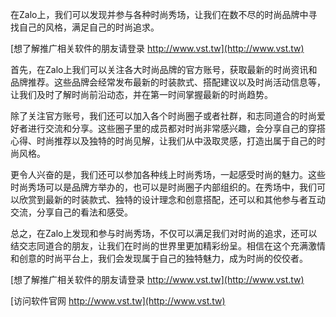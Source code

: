 在Zalo上，我们可以发现并参与各种时尚秀场，让我们在数不尽的时尚品牌中寻找自己的风格，满足自己的时尚追求。

[想了解推广相关软件的朋友请登录 http://www.vst.tw](http://www.vst.tw)

首先，在Zalo上我们可以关注各大时尚品牌的官方账号，获取最新的时尚资讯和品牌推荐。这些品牌会经常发布最新的时装款式、搭配建议以及时尚活动信息等，让我们及时了解时尚前沿动态，并在第一时间掌握最新的时尚趋势。

除了关注官方账号，我们还可以加入各个时尚圈子或者社群，和志同道合的时尚爱好者进行交流和分享。这些圈子里的成员都对时尚非常感兴趣，会分享自己的穿搭心得、时尚推荐以及独特的时尚见解，让我们从中汲取灵感，打造出属于自己的时尚风格。

更令人兴奋的是，我们还可以参加各种线上时尚秀场，一起感受时尚的魅力。这些时尚秀场可以是品牌方举办的，也可以是时尚圈子内部组织的。在秀场中，我们可以欣赏到最新的时装款式、独特的设计理念和创意搭配，还可以和其他参与者互动交流，分享自己的看法和感受。

总之，在Zalo上发现和参与时尚秀场，不仅可以满足我们对时尚的追求，还可以结交志同道合的朋友，让我们在时尚的世界里更加精彩纷呈。相信在这个充满激情和创意的时尚平台上，我们会发现属于自己的独特魅力，成为时尚的佼佼者。

[想了解推广相关软件的朋友请登录 http://www.vst.tw](http://www.vst.tw)


[访问软件官网 http://www.vst.tw](http://www.vst.tw)
